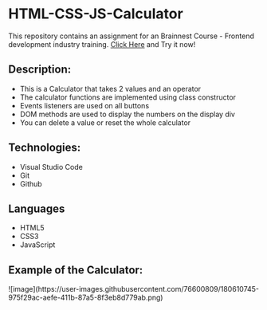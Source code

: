 # HTML-CSS-JS-Calculator
This repository contains an assignment for an Brainnest Course - Frontend development industry training. <a href="https://atamer24.github.io/HTML-CSS-JS-Calculator/">Click Here</a> and Try it now!
<h2> Description:</h2>
<ul>
  <li>This is a Calculator that takes 2 values and an operator </li>
  <li>The calculator functions are implemented using class constructor</li>
  <li>Events listeners are used on all buttons</li>
  <li>DOM methods are used to display the numbers on the display div</li>
  <li>You can delete a value or reset the whole calculator</li>
</ul>

<h2> Technologies: </h2>
<ul>
  <li>Visual Studio Code</li>
  <li>Git</li>
  <li>Github</li>
</ul>

<h2> Languages</h2>
<ul>
  <li>HTML5</li>
  <li>CSS3</li>
  <li>JavaScript</li>
</ul>

<h2> Example of the Calculator:</h2>
![image](https://user-images.githubusercontent.com/76600809/180610745-975f29ac-aefe-411b-87a5-8f3eb8d779ab.png)

